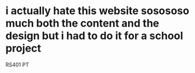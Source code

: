 # i actually hate this website sosososo much both the content and the design but i had to do it for a school project
RS401 PT
